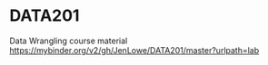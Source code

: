 # DATA201
Data Wrangling course material 
https://mybinder.org/v2/gh/JenLowe/DATA201/master?urlpath=lab

